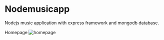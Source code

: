 # Nodemusicapp
 Nodejs music application with express framework and mongodb database.
 
 Homepage
![homepage](http://i65.tinypic.com/2wdzslv.png)

